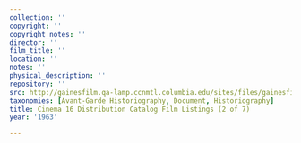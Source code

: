 ```yaml
---
collection: ''
copyright: ''
copyright_notes: ''
director: ''
film_title: ''
location: ''
notes: ''
physical_description: ''
repository: ''
src: http://gainesfilm.qa-lamp.ccnmtl.columbia.edu/sites/files/gainesfilm/images/cinema_16_dist_catalogues2.jpg
taxonomies: [Avant-Garde Historiography, Document, Historiography]
title: Cinema 16 Distribution Catalog Film Listings (2 of 7)
year: '1963'

---
```


